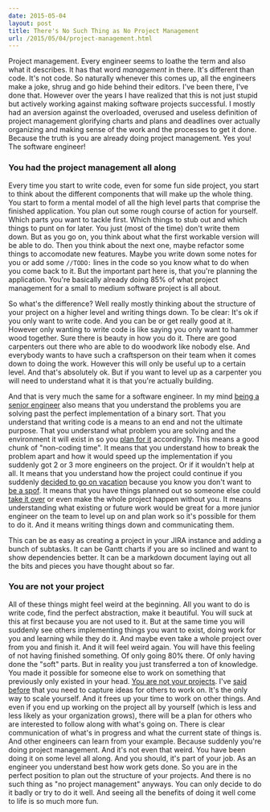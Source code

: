 ```yaml
---
date: 2015-05-04
layout: post
title: There's No Such Thing as No Project Management
url: /2015/05/04/project-management.html
---
```


Project management. Every engineer seems to loathe the term and also what it
describes. It has that word *management* in there. It's different than code.
It's not code. So naturally whenever this comes up, all the engineers make a
joke, shrug and go hide behind their editors. I've been there, I've done that.
However over the years I have realized that this is not just stupid but
actively working against making software projects successful. I mostly had an
aversion against the overloaded, overused and useless definition of project
management glorifying charts and plans and deadlines over actually
organizing and making sense of the work and the processes to get it done.
Because the truth is you are already doing project management. Yes you! The
software engineer!

### You had the project management all along

Every time you start to write code, even for some fun side project, you start
to think about the different components that will make up the whole thing. You
start to form a mental model of all the high level parts that comprise the
finished application. You plan out some rough course of action for yourself.
Which parts you want to tackle first. Which things to stub out and which
things to punt on for later. You just (most of the time) don't write them
down. But as you go on, you think about what the first workable version will
be able to do. Then you think about the next one, maybe refactor some things
to accomodate new features. Maybe you write down some notes for you or add
some `//TODO:` lines in the code so you know what to do when you come back to
it.  But the important part here is, that you're planning the application.
You're basically already doing 85% of what project management for a small to
medium software project is all about.

So what's the difference? Well really mostly thinking about the structure of
your project on a higher level and writing things down. To be clear: It's ok
if you only want to write code. And you can be or get really good at it.
However only wanting to write code is like saying you only want to hammer wood
together.  Sure there is beauty in how you do it. There are good carpenters
out there who are able to do woodwork like nobody else. And everybody wants to
have such a craftsperson on their team when it comes down to doing the work.
However this will only be useful up to a certain level.  And that's absolutely
ok. But if you want to level up as a carpenter you will need to understand
what it is that you're actually building.

And that is very much the same for a software engineer. In my mind [being a
senior engineer][senior_engineer] also means that you understand the problems
you are solving past the perfect implementation of a binary sort. That you
understand that writing code is a means to an end and not the ultimate
purpose. That you understand what problem you are solving and the environment
it will exist in so you [plan for it][infra_projects] accordingly. This means
a good chunk of "non-coding time". It means that you understand how to break
the problem apart and how it would speed up the implementation if you suddenly
got 2 or 3 more engineers on the project. Or if it wouldn't help at all. It
means that you understand how the project could continue if you suddenly
[decided to go on vacation][vacation_factor] because you know you don't want
to [be a spof][spof]. It means that you have things planned out so someone
else could [take it over][not_work] or even make the whole project happen
without you. It means understanding what existing or future work would be
great for a more junior engineer on the team to level up on and plan work so
it's possible for them to do it. And it means writing things down and
communicating them.

This can be as easy as creating a project in your JIRA instance and adding a
bunch of subtasks. It can be Gantt charts if you are so inclined and want to
show dependencies better. It can be a markdown document laying out all the
bits and pieces you have thought about so far.

### You are not your project
All of these things might feel weird at the beginning. All you want to do is
write code, find the perfect abstraction, make it beautiful. You will suck at
this at first because you are not used to it. But at the same time you will
suddenly see others implementing things you want to exist, doing work for you
and learning while they do it. And maybe even take a whole project over from
you and finish it. And it will feel weird again. You will have this feeling of
not having finished something. Of only going 80% there. Of only having done
the "soft" parts. But in reality you just transferred a ton of knowledge. You
made it possible for someone else to work on something that previously only
existed in your head. [You are not your projects][egoless]. I've [said
before][capture_ideas] that you need to capture ideas for others to work on.
It's the only way to scale yourself. And it frees up your time to work on
other things. And even if you end up working on the project all by yourself
(which is less and less likely as your organization grows), there will be a
plan for others who are interested to follow along with what's going on. There
is clear communication of what's in progress and what the current state of
things is. And other engineers can learn from your example. Because suddenly
you're doing project management. And it's not even that weird. You have been
doing it on some level all along. And you should, it's part of your job. As an
engineer you understand best how work gets done. So you are in the perfect
position to plan out the structure of your projects. And there is no such
thing as "no project management" anyways. You can only decide to do it badly
or try to do it well. And seeing all the benefits of doing it well come to
life is so much more fun.

[infra_projects]: https://www.unwiredcouch.com/2015/01/28/building-a-plant.html
[capture_ideas]: https://twitter.com/mrtazz/statuses/467769106780127232
[spof]: https://twitter.com/mrtazz/statuses/557697168010924033
[senior_engineer]: http://www.kitchensoap.com/2012/10/25/on-being-a-senior-engineer/
[vacation_factor]: https://twitter.com/mrtazz/status/593835726858518528
[not_work]: https://twitter.com/mrtazz/status/590506541436039169
[egoless]: http://en.wikipedia.org/wiki/Egoless_programming



